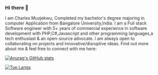 ### Hi there 👋
I am Charles Muojekwu, Completed my bachelor's degree majoring in computer Application from Bangalore University,India. I am a Full stack Software engineer with 5+ years of commercial experience in software development with PHP,C#,Javascript and other programming languages,a tech enthusiast & an open-source advocate. I am always open to collaborating on projects and innovative/disruptive ideas. Find out more about me & feel free to connect with me here:

[![Anurag's GitHub stats](https://github-readme-stats.vercel.app/api?username=charlesmuojekwu&hide=contribs,prs)](https://github.com/anuraghazra/github-readme-stats) 

[![Top Langs](https://github-readme-stats.vercel.app/api/top-langs/?username=charlesmuojekwu&layout=compact)](https://github.com/anuraghazra/github-readme-stats)


<!--
**charlesmuojekwu/Charlesmuojekwu** is a ✨ _special_ ✨ repository because its `README.md` (this file) appears on your GitHub profile.

Here are some ideas to get you started:

- 🔭 I’m currently working on ...
- 🌱 I’m currently learning ...
- 👯 I’m looking to collaborate on ...
- 🤔 I’m looking for help with ...
- 💬 Ask me about ...
- 📫 How to reach me: ...
- 😄 Pronouns: ...
- ⚡ Fun fact: ...
-->
